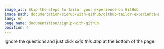 ```yaml
---
image_alt: Skip the steps to tailor your experience on GitHub
image_path: documentation/signup-with-github/github-tailor-experience-page.jpg
lang: en
page_name: documentation/signup-with-github
position: 4
---
```


Ignore the questions and just click *skip this step* at the bottom of the page.
